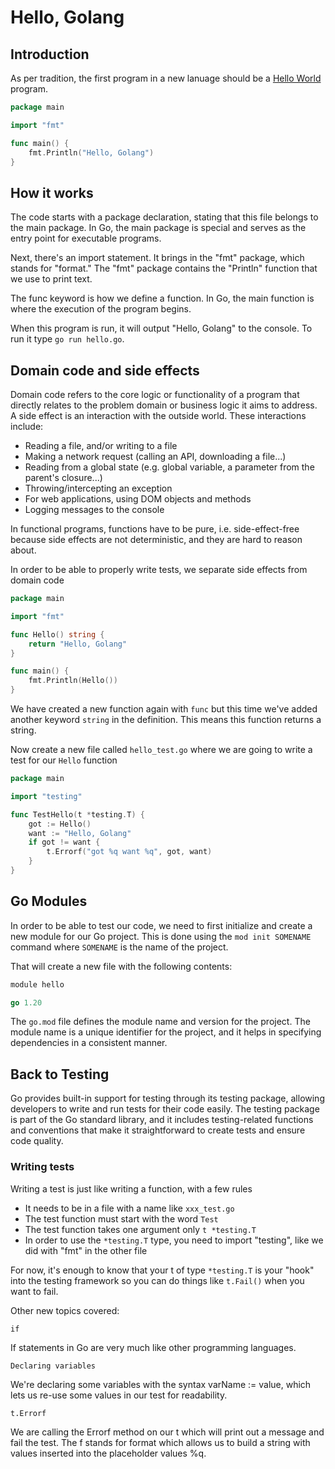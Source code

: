 # Hello, Golang

## Introduction

As per tradition, the first program in a new lanuage should be a [Hello World](https://en.wikipedia.org/wiki/%22Hello,_World!%22_program) program.

```go
package main

import "fmt"

func main() {
    fmt.Println("Hello, Golang")
}
```

## How it works

The code starts with a package declaration, stating that this file belongs to the main package. In Go, the main package is special and serves as the entry point for executable programs.

Next, there's an import statement. It brings in the "fmt" package, which stands for "format." The "fmt" package contains the "Println" function that we use to print text.

The func keyword is how we define a function. In Go, the main function is where the execution of the program begins.

When this program is run, it will output "Hello, Golang" to the console. To run it type `go run hello.go`.

## Domain code and side effects

Domain code refers to the core logic or functionality of a program that directly relates to the problem domain or business logic it aims to address. A side effect is an interaction with the outside world. These interactions include:

- Reading a file, and/or writing to a file
- Making a network request (calling an API, downloading a file...)
- Reading from a global state (e.g. global variable, a parameter from the parent's closure...)
- Throwing/intercepting an exception
- For web applications, using DOM objects and methods
- Logging messages to the console

In functional programs, functions have to be pure, i.e. side-effect-free because side effects are not deterministic, and they are hard to reason about.

In order to be able to properly write tests, we separate side effects from domain code

```go
package main

import "fmt"

func Hello() string {
    return "Hello, Golang"
}

func main() {
    fmt.Println(Hello())
}
```

We have created a new function again with `func` but this time we've added another keyword `string` in the definition. This means this function returns a string.

Now create a new file called `hello_test.go` where we are going to write a test for our `Hello` function

```go
package main

import "testing"

func TestHello(t *testing.T) {
    got := Hello()
    want := "Hello, Golang"
    if got != want {
        t.Errorf("got %q want %q", got, want)
    }
}
```

## Go Modules

In order to be able to test our code, we need to first initialize and create a new module for our Go project. This is done using the `mod init SOMENAME` command where `SOMENAME` is the name of the project.

That will create a new file with the following contents:

```go
module hello

go 1.20
```

The `go.mod` file defines the module name and version for the project. The module name is a unique identifier for the project, and it helps in specifying dependencies in a consistent manner.

## Back to Testing

Go provides built-in support for testing through its testing package, allowing developers to write and run tests for their code easily. The testing package is part of the Go standard library, and it includes testing-related functions and conventions that make it straightforward to create tests and ensure code quality.

### Writing tests

Writing a test is just like writing a function, with a few rules

- It needs to be in a file with a name like `xxx_test.go`
- The test function must start with the word `Test`
- The test function takes one argument only `t *testing.T`
- In order to use the `*testing.T` type, you need to import "testing", like we did with "fmt" in the other file

For now, it's enough to know that your t of type `*testing.T` is your "hook" into the testing framework so you can do things like `t.Fail()` when you want to fail.

Other new topics covered:

`if`

If statements in Go are very much like other programming languages.

`Declaring variables`

We're declaring some variables with the syntax varName := value, which lets us re-use some values in our test for readability.

`t.Errorf`

We are calling the Errorf method on our t which will print out a message and fail the test. The f stands for format which allows us to build a string with values inserted into the placeholder values %q.
